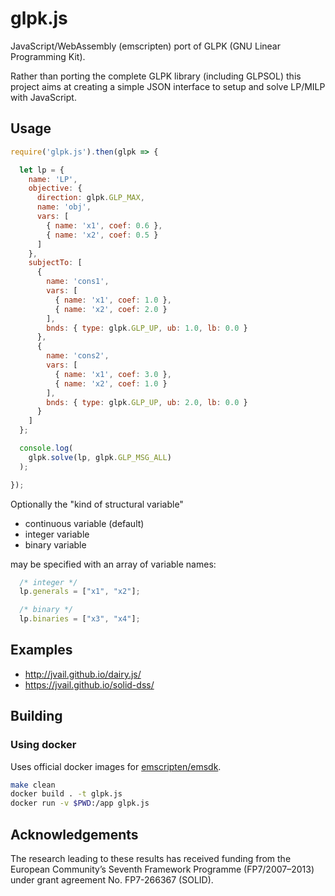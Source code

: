 # glpk.js

JavaScript/WebAssembly (emscripten) port of GLPK (GNU Linear Programming Kit).

Rather than porting the complete GLPK library (including GLPSOL) this project aims at creating a simple JSON interface to setup and solve LP/MILP with JavaScript.

## Usage

```javascript
require('glpk.js').then(glpk => {

  let lp = {
    name: 'LP',
    objective: {
      direction: glpk.GLP_MAX,
      name: 'obj',
      vars: [
        { name: 'x1', coef: 0.6 },
        { name: 'x2', coef: 0.5 }
      ]
    },
    subjectTo: [
      {
        name: 'cons1',
        vars: [
          { name: 'x1', coef: 1.0 },
          { name: 'x2', coef: 2.0 }
        ],
        bnds: { type: glpk.GLP_UP, ub: 1.0, lb: 0.0 }
      },
      {
        name: 'cons2',
        vars: [
          { name: 'x1', coef: 3.0 },
          { name: 'x2', coef: 1.0 }
        ],
        bnds: { type: glpk.GLP_UP, ub: 2.0, lb: 0.0 }
      }
    ]
  };

  console.log(
    glpk.solve(lp, glpk.GLP_MSG_ALL)
  );

});
```

Optionally the "kind of structural variable"

* continuous variable (default)
* integer variable
* binary variable

may be specified with an array of variable names:

```javascript
  /* integer */
  lp.generals = ["x1", "x2"];

  /* binary */
  lp.binaries = ["x3", "x4"];
```

## Examples
* http://jvail.github.io/dairy.js/
* https://jvail.github.io/solid-dss/

## Building

### Using docker
Uses official docker images for [emscripten/emsdk](https://hub.docker.com/r/emscripten/emsdk/tags).

```sh
make clean
docker build . -t glpk.js
docker run -v $PWD:/app glpk.js
```

## Acknowledgements

The research leading to these results has received funding from the European Community’s Seventh Framework Programme (FP7/2007–2013) under grant agreement No. FP7-266367 (SOLID).
